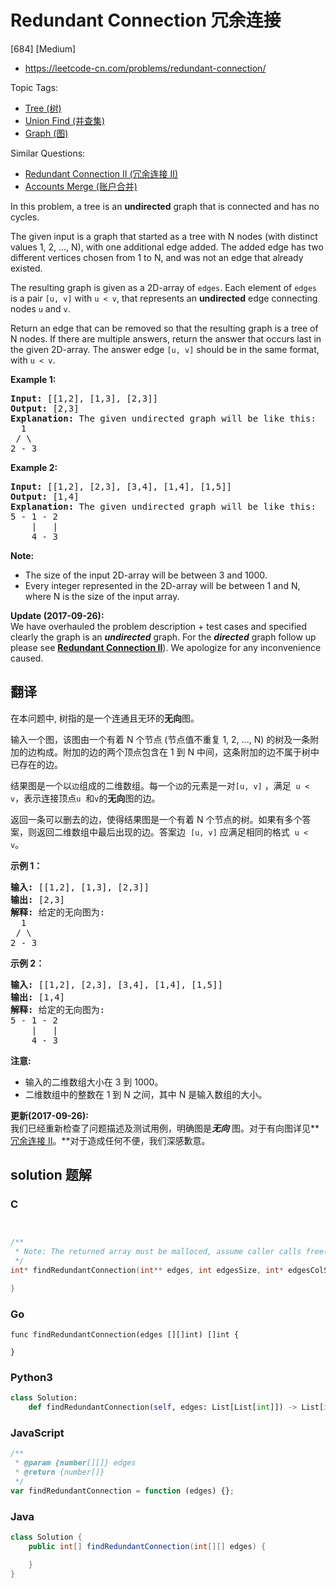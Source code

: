 # Redundant Connection 冗余连接

[684] [Medium]

- https://leetcode-cn.com/problems/redundant-connection/

Topic Tags:

- [Tree (树)](https://leetcode-cn.com/tag/tree/)
- [Union Find (并查集)](https://leetcode-cn.com/tag/union-find/)
- [Graph (图)](https://leetcode-cn.com/tag/graph/)

Similar Questions:

- [Redundant Connection II (冗余连接 II)](https://leetcode-cn.com/problems/redundant-connection-ii/)
- [Accounts Merge (账户合并)](https://leetcode-cn.com/problems/accounts-merge/)

In this problem, a tree is an **undirected** graph that is connected and has no cycles.

The given input is a graph that started as a tree with N nodes (with distinct values 1, 2, ..., N), with one additional edge added. The added edge has two different vertices chosen from 1 to N, and was not an edge that already existed.

The resulting graph is given as a 2D-array of `edges`. Each element of `edges` is a pair `[u, v]` with `u < v`, that represents an **undirected** edge connecting nodes `u` and `v`.

Return an edge that can be removed so that the resulting graph is a tree of N nodes. If there are multiple answers, return the answer that occurs last in the given 2D-array. The answer edge `[u, v]` should be in the same format, with `u < v`.

**Example 1:**

<pre><b>Input:</b> [[1,2], [1,3], [2,3]]
<b>Output:</b> [2,3]
<b>Explanation:</b> The given undirected graph will be like this:
  1
 / \
2 - 3
</pre>

**Example 2:**

<pre><b>Input:</b> [[1,2], [2,3], [3,4], [1,4], [1,5]]
<b>Output:</b> [1,4]
<b>Explanation:</b> The given undirected graph will be like this:
5 - 1 - 2
    |   |
    4 - 3
</pre>

**Note:**

- The size of the input 2D-array will be between 3 and 1000.
- Every integer represented in the 2D-array will be between 1 and N, where N is the size of the input array.

**Update (2017-09-26):**  
We have overhauled the problem description + test cases and specified clearly the graph is an **_undirected_** graph. For the **_directed_** graph follow up please see **[Redundant Connection II](https://leetcode.com/problems/redundant-connection-ii/description/)**). We apologize for any inconvenience caused.

## 翻译

在本问题中, 树指的是一个连通且无环的**无向**图。

输入一个图，该图由一个有着 N 个节点 (节点值不重复 1, 2, ..., N) 的树及一条附加的边构成。附加的边的两个顶点包含在 1 到 N 中间，这条附加的边不属于树中已存在的边。

结果图是一个以`边`组成的二维数组。每一个`边`的元素是一对`[u, v]` ，满足  `u < v`，表示连接顶点`u`  和`v`的**无向**图的边。

返回一条可以删去的边，使得结果图是一个有着 N 个节点的树。如果有多个答案，则返回二维数组中最后出现的边。答案边  `[u, v]` 应满足相同的格式  `u < v`。

**示例 1：**

<pre><strong>输入:</strong> [[1,2], [1,3], [2,3]]
<strong>输出:</strong> [2,3]
<strong>解释:</strong> 给定的无向图为:
  1
 / \
2 - 3
</pre>

**示例 2：**

<pre><strong>输入:</strong> [[1,2], [2,3], [3,4], [1,4], [1,5]]
<strong>输出:</strong> [1,4]
<strong>解释:</strong> 给定的无向图为:
5 - 1 - 2
    |   |
    4 - 3
</pre>

**注意:**

- 输入的二维数组大小在 3 到 1000。
- 二维数组中的整数在 1 到 N 之间，其中 N 是输入数组的大小。

**更新(2017-09-26):**  
我们已经重新检查了问题描述及测试用例，明确图是***无向*** 图。对于有向图详见**[冗余连接 II](https://leetcodechina.com/problems/redundant-connection-ii/description/)。**对于造成任何不便，我们深感歉意。

## solution 题解

### C

```c


/**
 * Note: The returned array must be malloced, assume caller calls free().
 */
int* findRedundantConnection(int** edges, int edgesSize, int* edgesColSize, int* returnSize){

}


```

### Go

```golang
func findRedundantConnection(edges [][]int) []int {

}
```

### Python3

```python
class Solution:
    def findRedundantConnection(self, edges: List[List[int]]) -> List[int]:

```

### JavaScript

```javascript
/**
 * @param {number[][]} edges
 * @return {number[]}
 */
var findRedundantConnection = function (edges) {};
```

### Java

```java
class Solution {
    public int[] findRedundantConnection(int[][] edges) {

    }
}
```
